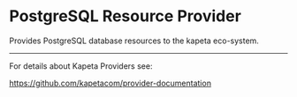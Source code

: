 # PostgreSQL Resource Provider
Provides PostgreSQL database resources to the kapeta eco-system.

---
For details about Kapeta Providers see:

https://github.com/kapetacom/provider-documentation
